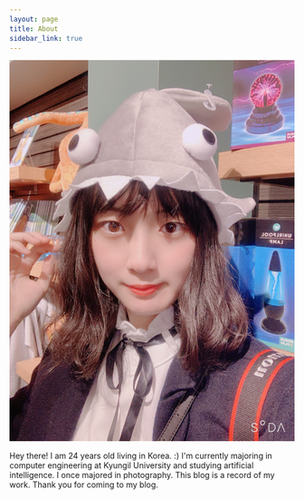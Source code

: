 ```yaml
---
layout: page
title: About
sidebar_link: true
---
```


<!--![profile](_images/profile.jpg)-->
<!--![profile](https://github.com/hyeon313/hyeon313.github.io/blob/master/_images/profile.jpg)-->
<!--<img src="_images/profile.jpg" alt="profile">-->
<!--<img src="https://github.com/hyeon313/hyeon313.github.io/blob/master/_images/profile.jpg">-->

![profile_2](https://github.com/hyeon313/hyeon313.github.io/blob/master/_images/profile_2.JPG?raw=true)

<p class="message">
  Hey there!
  I am 24 years old living in Korea. :)
  I'm currently majoring in computer engineering at Kyungil University and studying artificial intelligence.
  I once majored in photography.
  This blog is a record of my work.
  Thank you for coming to my blog.
</p>
